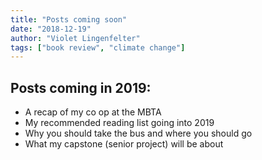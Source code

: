```yaml
---
title: "Posts coming soon"
date: "2018-12-19"
author: "Violet Lingenfelter"
tags: ["book review", "climate change"]
---
```

## Posts coming in 2019:
- A recap of my co op at the MBTA
- My recommended reading list going into 2019
- Why you should take the bus and where you should go
- What my capstone (senior project) will be about
